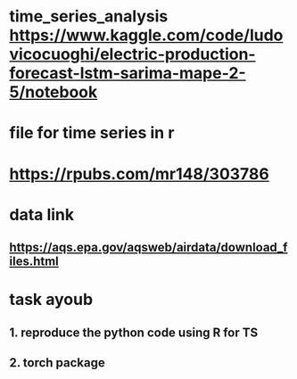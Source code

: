 # time_series_analysis https://www.kaggle.com/code/ludovicocuoghi/electric-production-forecast-lstm-sarima-mape-2-5/notebook

# file for time series in r 
# https://rpubs.com/mr148/303786

# data link 

## https://aqs.epa.gov/aqsweb/airdata/download_files.html

# task ayoub 

## 1. reproduce the python code using R for TS
## 2. torch package
##